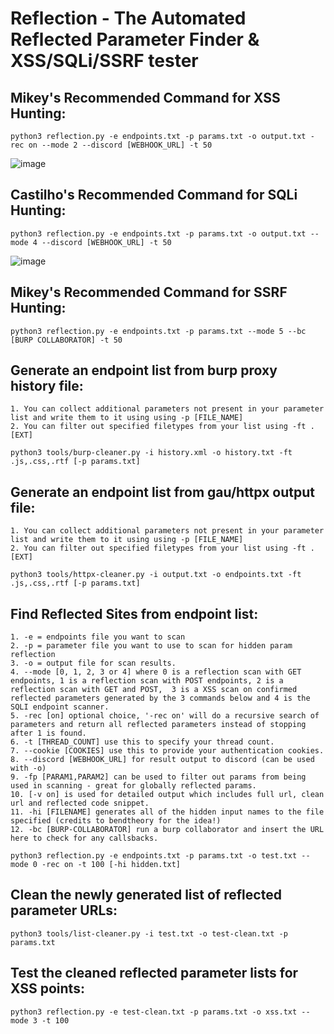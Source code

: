 # Reflection - The Automated Reflected Parameter Finder & XSS/SQLi/SSRF tester

## Mikey's Recommended Command for XSS Hunting:

```
python3 reflection.py -e endpoints.txt -p params.txt -o output.txt -rec on --mode 2 --discord [WEBHOOK_URL] -t 50
```

![image](https://user-images.githubusercontent.com/13125933/113524656-12f4a780-95a8-11eb-822d-9c3b3f969a71.png)


## Castilho's Recommended Command for SQLi Hunting:

```
python3 reflection.py -e endpoints.txt -p params.txt -o output.txt --mode 4 --discord [WEBHOOK_URL] -t 50
```

![image](https://user-images.githubusercontent.com/13125933/113524697-433c4600-95a8-11eb-968b-bcc6c55c3d2c.png)


## Mikey's Recommended Command for SSRF Hunting:

```
python3 reflection.py -e endpoints.txt -p params.txt --mode 5 --bc [BURP COLLABORATOR] -t 50
```

## Generate an endpoint list from burp proxy history file:
```
1. You can collect additional parameters not present in your parameter list and write them to it using using -p [FILE_NAME]
2. You can filter out specified filetypes from your list using -ft .[EXT]
```

```
python3 tools/burp-cleaner.py -i history.xml -o history.txt -ft .js,.css,.rtf [-p params.txt]
```

## Generate an endpoint list from gau/httpx output file:
```
1. You can collect additional parameters not present in your parameter list and write them to it using using -p [FILE_NAME]
2. You can filter out specified filetypes from your list using -ft .[EXT]
```

```
python3 tools/httpx-cleaner.py -i output.txt -o endpoints.txt -ft .js,.css,.rtf [-p params.txt]
```

## Find Reflected Sites from endpoint list:
```
1. -e = endpoints file you want to scan
2. -p = parameter file you want to use to scan for hidden param reflection
3. -o = output file for scan results.
4. --mode [0, 1, 2, 3 or 4] where 0 is a reflection scan with GET endpoints, 1 is a reflection scan with POST endpoints, 2 is a reflection scan with GET and POST,  3 is a XSS scan on confirmed reflected parameters generated by the 3 commands below and 4 is the SQLI endpoint scanner.
5. -rec [on] optional choice, '-rec on' will do a recursive search of parameters and return all reflected parameters instead of stopping after 1 is found.
6. -t [THREAD_COUNT] use this to specify your thread count.
7. --cookie [COOKIES] use this to provide your authentication cookies.
8. --discord [WEBHOOK_URL] for result output to discord (can be used with -o)
9. -fp [PARAM1,PARAM2] can be used to filter out params from being used in scanning - great for globally reflected params.
10. [-v on] is used for detailed output which includes full url, clean url and reflected code snippet.
11. -hi [FILENAME] generates all of the hidden input names to the file specified (credits to bendtheory for the idea!)
12. -bc [BURP-COLLABORATOR] run a burp collaborator and insert the URL here to check for any callsbacks.
```

```
python3 reflection.py -e endpoints.txt -p params.txt -o test.txt --mode 0 -rec on -t 100 [-hi hidden.txt]
```

## Clean the newly generated list of reflected parameter URLs:

```
python3 tools/list-cleaner.py -i test.txt -o test-clean.txt -p params.txt
```

## Test the cleaned reflected parameter lists for XSS points:

```
python3 reflection.py -e test-clean.txt -p params.txt -o xss.txt --mode 3 -t 100
```
